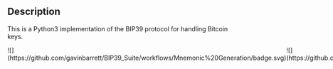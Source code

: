 ## Description
This is a Python3 implementation of the BIP39 protocol for handling Bitcoin keys.

<div style="display: flex;">
<div>![](https://github.com/gavinbarrett/BIP39_Suite/workflows/Mnemonic%20Generation/badge.svg)</div>
<div>![](https://github.com/gavinbarrett/BIP39_Suite/workflows/Seed%20Generation/badge.svg)</div>
</div>
